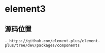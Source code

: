 # element3

## 源码位置

    - https://github.com/element-plus/element-plus/tree/dev/packages/components
